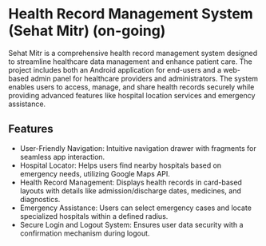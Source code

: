 # Health Record Management System (Sehat Mitr) (on-going)

Sehat Mitr is a comprehensive health record management system designed to streamline healthcare data management and enhance patient care. The project includes both an Android application for end-users and a web-based admin panel for healthcare providers and administrators. The system enables users to access, manage, and share health records securely while providing advanced features like hospital location services and emergency assistance.

## Features
- User-Friendly Navigation: Intuitive navigation drawer with fragments for seamless app interaction.
- Hospital Locator: Helps users find nearby hospitals based on emergency needs, utilizing Google Maps API.
- Health Record Management: Displays health records in card-based layouts with details like admission/discharge dates, medicines, and diagnostics.
- Emergency Assistance: Users can select emergency cases and locate specialized hospitals within a defined radius.
- Secure Login and Logout System: Ensures user data security with a confirmation mechanism during logout.
